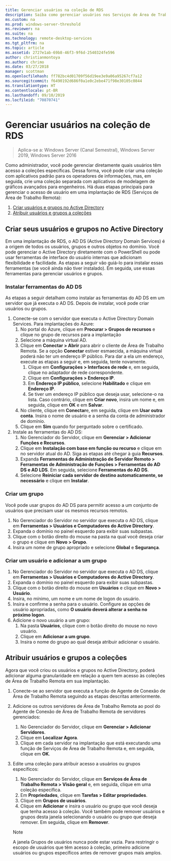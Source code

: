 ```yaml
---
title: Gerenciar usuários na coleção de RDS
description: Saiba como gerenciar usuários nos Serviços de Área de Trabalho Remota.
ms.custom: na
ms.prod: windows-server-threshold
ms.reviewer: na
ms.suite: na
ms.technology: remote-desktop-services
ms.tgt_pltfrm: na
ms.topic: article
ms.assetid: 2727e1ab-69b8-46f3-9f6d-2540324fe596
author: christianmontoya
ms.author: chrimo
ms.date: 03/27/2018
manager: scottman
ms.openlocfilehash: ff782bc4d01709f56d19ee3e9a06a95267cf7a12
ms.sourcegitcommit: f6490192d686f0a1e0c2ebe471f98e30105c0844
ms.translationtype: HT
ms.contentlocale: pt-BR
ms.lasthandoff: 09/10/2019
ms.locfileid: "70870741"
---
```

# <a name="manage-users-in-your-rds-collection"></a>Gerenciar usuários na coleção de RDS

>Aplica-se a: Windows Server (Canal Semestral), Windows Server 2019, Windows Server 2016

Como administrador, você pode gerenciar diretamente quais usuários têm acesso a coleções específicas. Dessa forma, você pode criar uma coleção com aplicativos padrão para os operadores de informações, mas, em seguida, crie uma coleção separada com aplicativos de modelagem de gráficos avançados para engenheiros. Há duas etapas principais para gerenciar o acesso de usuário em uma implantação de RDS (Serviços de Área de Trabalho Remota):

1.  [Criar usuários e grupos no Active Directory](#create-your-users-and-groups-in-active-directory)
2.  [Atribuir usuários e grupos a coleções](#assign-users-and-groups-to-collections)


## <a name="create-your-users-and-groups-in-active-directory"></a>Criar seus usuários e grupos no Active Directory

Em uma implantação de RDS, o AD DS (Active Directory Domain Services) é a origem de todos os usuários, grupos e outros objetos no domínio. Você pode gerenciar o Active Directory diretamente com o PowerShell ou pode usar ferramentas de interface do usuário internas que adicionam flexibilidade e facilidade. As etapas a seguir vão guiá-lo para instalar essas ferramentas (se você ainda não tiver instalado). Em seguida, use essas ferramentas para gerenciar usuários e grupos.

### <a name="install-ad-ds-tools"></a>Instalar ferramentas do AD DS

As etapas a seguir detalham como instalar as ferramentas do AD DS em um servidor que já executa o AD DS. Depois de instalar, você pode criar usuários ou grupos.

1. Conecte-se com o servidor que executa o Active Directory Domain Services. Para implantações do Azure:
   1. No portal do Azure, clique em **Procurar > Grupos de recursos** e clique no grupo de recursos para a implantação
   2. Selecione a máquina virtual AD.
   3. Clique em **Conectar > Abrir** para abrir o cliente de Área de Trabalho Remota. Se a opção **Conectar** estiver esmaecida, a máquina virtual poderá não ter um endereço IP público. Para dar a ela um endereço, execute as etapas a seguir e, em seguida, tente novamente.
      1. Clique em **Configurações > Interfaces de rede** e, em seguida, clique no adaptador de rede correspondente.
      2. Clique em **Configurações > Endereço IP**.
      3. Em **Endereço IP público**, selecione **Habilitado** e clique em **Endereço IP**.
      4. Se tiver um endereço IP público que deseja usar, selecione-o na lista. Caso contrário, clique em **Criar novo**, insira um nome e, em seguida, clique em **OK** e em **Salvar**.
   4. No cliente, clique em **Conectar**e, em seguida, clique em **Usar outra conta**. Insira o nome de usuário e a senha da conta de administrador de domínio.
   5. Clique em **Sim** quando for perguntado sobre o certificado.
2. Instale as ferramentas do AD DS:
   1. No Gerenciador do Servidor, clique em **Gerenciar > Adicionar Funções e Recursos**.
   2. Clique em **Instalação com base em função ou recurso** e clique em no servidor atual do AD. Siga as etapas até chegar à guia **Recursos**.
   3. Expanda **Ferramentas de Administração de Servidor Remoto > Ferramentas de Administração de Funções > Ferramentas do AD DS e AD LDS**. Em seguida, selecione **Ferramentas do AD DS**.
   4. Selecione **Reiniciar cada servidor de destino automaticamente, se necessário** e clique em **Instalar**.

### <a name="create-a-group"></a>Criar um grupo

Você pode usar grupos do AD DS para permitir acesso a um conjunto de usuários que precisam usar os mesmos recursos remotos.

1. No Gerenciador do Servidor no servidor que executa o AD DS, clique em **Ferramentas > Usuários e Computadores do Active Directory**.
2. Expanda o domínio no painel esquerdo para exibir suas subpastas.
3. Clique com o botão direito do mouse na pasta na qual você deseja criar o grupo e clique em **Novo > Grupo**.
4. Insira um nome de grupo apropriado e selecione **Global** e **Segurança**.

### <a name="create-a-user-and-add-to-a-group"></a>Criar um usuário e adicionar a um grupo
1. No Gerenciador do Servidor no servidor que executa o AD DS, clique em **Ferramentas > Usuários e Computadores do Active Directory**.
2. Expanda o domínio no painel esquerdo para exibir suas subpastas.
3. Clique com o botão direito do mouse em **Usuários** e clique em **Novo > Usuário**.
4. Insira, no mínimo, um nome e um nome de logon do usuário.
5. Insira e confirme a senha para o usuário. Configure as opções de usuário apropriadas, como **O usuário deverá alterar a senha no próximo logon**.
6. Adicione o novo usuário a um grupo:
   1. Na pasta **Usuários**, clique com o botão direito do mouse no novo usuário.
   2. Clique em **Adicionar a um grupo**.
   3. Insira o nome do grupo ao qual deseja atribuir adicionar o usuário.

## <a name="assign-users-and-groups-to-collections"></a>Atribuir usuários e grupos a coleções
Agora que você criou os usuários e grupos no Active Directory, poderá adicionar alguma granularidade em relação a quem tem acesso às coleções de Área de Trabalho Remota em sua implantação.

1. Conecte-se ao servidor que executa a função de Agente de Conexão de Área de Trabalho Remota seguindo as etapas descritas anteriormente.
2. Adicione os outros servidores de Área de Trabalho Remota ao pool do Agente de Conexão de Área de Trabalho Remota de servidores gerenciados:
   1. No Gerenciador do Servidor, clique em **Gerenciar > Adicionar Servidores**.
   2. Clique em **Localizar Agora**.
   3. Clique em cada servidor na implantação que está executando uma função de Serviços de Área de Trabalho Remota e, em seguida, clique em **OK**.
3. Edite uma coleção para atribuir acesso a usuários ou grupos específicos:
   1. No Gerenciador do Servidor, clique em **Serviços de Área de Trabalho Remota > Visão geral** e, em seguida, clique em uma coleção específica.
   2. Em **Propriedades**, clique em **Tarefas > Editar propriedades**.
   3. Clique em **Grupos de usuários**.
   4. Clique em **Adicionar** e insira o usuário ou grupo que você deseja que tenha acesso à coleção. Você também pode remover usuários e grupos desta janela selecionando o usuário ou grupo que deseja remover. Em seguida, clique em **Remover**. 
   
   >[!NOTE] 
   > A janela Grupos de usuários nunca pode estar vazia. Para restringir o escopo de usuários que têm acesso à coleção, primeiro adicione usuários ou grupos específicos antes de remover grupos mais amplos.